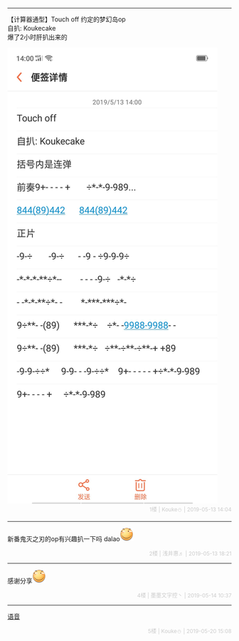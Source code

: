 <hr />

【计算器通型】Touch off 约定的梦幻岛op  
自扒: Koukecake  
爆了2小时肝扒出来的
<div><img src="images/1.jpg" /></div>

<div align="right" style="font-size:12px;color:#CCC;">            1楼 | Kouke⛄ | 2019-05-13 14:04</div>
<hr />

新番鬼灭之刃的op有兴趣扒一下吗 dalao<img src="images/image_emoticon25.png" alt="滑稽" title="滑稽" />
<div align="right" style="font-size:12px;color:#CCC;">            2楼 | 浅井惠♬ | 2019-05-13 18:21</div>
<hr />

感谢分享<img src="images/image_emoticon25.png" alt="滑稽" title="滑稽" />
<div align="right" style="font-size:12px;color:#CCC;">            4楼 | 墨墨文字控丶 | 2019-05-14 10:37</div>
<hr />

<a href="audios/1.mp3">语音</a>

<div align="right" style="font-size:12px;color:#CCC;">            5楼 | Kouke⛄ | 2019-05-20 15:08</div>
